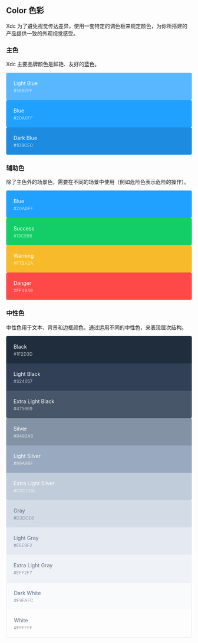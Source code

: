 <style>
  .demo-color-box {
    border-radius: 4px;
    padding: 20px;
    height: 74px;
    box-sizing: border-box;
    color: #fff;
    font-size: 14px;

    & .value {
      font-size: 12px;
      opacity: 0.69;
      line-height: 24px;
    }
  }
  .demo-color-box-group {
    .demo-color-box {
      border-radius: 0;
    }
    .demo-color-box:first-child {
      border-radius: 4px 4px 0 0;
    }
    .demo-color-box:last-child {
      border-radius: 0 0 4px 4px;
    }
  }
  .bg-blue-light {
    background-color: #58b7ff;
  }
  .bg-blue,
  .bg-info {
    background-color: #20a0ff;
  }
  .bg-blue-dark {
    background-color: #1d8ce0;
  }

  .bg-success {
    background-color: #13CE66;
  }
  .bg-warning {
    background-color: #f7ba2a;
  }
  .bg-danger {
    background-color: #ff4949;
  }

  .bg-black {
    background-color: #1f2d3d;
  }
  .bg-black-light {
    background-color: #324057;
  }
  .bg-black-lighter {
    background-color: #475669;
  }

  .bg-silver {
    background-color: #8492a6;
  }
  .bg-silver-light {
    background-color: #99a9bf;
  }
  .bg-silver-lighter {
    background-color: #c0ccda;
  }

  .bg-gray {
    background-color: #d3dce6;
  }
  .bg-gray-light {
    background-color: #e5e9f2;
  }
  .bg-gray-lighter {
    background-color: #eff2f7;
  }

  .bg-white-dark {
    background-color: #f9fafc;
  }

  .color-gray {
    color: #5e6d82;
  }
</style>

## Color 色彩

Xdc 为了避免视觉传达差异，使用一套特定的调色板来规定颜色，为你所搭建的产品提供一致的外观视觉感受。

### 主色

Xdc 主要品牌颜色是鲜艳、友好的蓝色。

<el-row :gutter="12">
  <el-col :span="8">
    <div class="demo-color-box bg-blue-light">Light Blue<div class="value">#58B7FF</div></div>
  </el-col>
  <el-col :span="8">
    <div class="demo-color-box bg-blue">Blue<div class="value">#20A0FF</div></div>
  </el-col>
  <el-col :span="8">
    <div class="demo-color-box bg-blue-dark">Dark Blue<div class="value">#1D8CE0</div></div>
  </el-col>
</el-row>

### 辅助色

除了主色外的场景色，需要在不同的场景中使用（例如危险色表示危险的操作）。

<el-row :gutter="12">
  <el-col :span="6">
    <div class="demo-color-box bg-info">Blue<div class="value">#20A0FF</div></div>
  </el-col>
  <el-col :span="6">
    <div class="demo-color-box bg-success">Success<div class="value">#13CE66</div></div>
  </el-col>
  <el-col :span="6">
    <div class="demo-color-box bg-warning">Warning<div class="value">#F7BA2A</div></div>
  </el-col>
  <el-col :span="6">
    <div class="demo-color-box bg-danger">Danger<div class="value">#FF4949</div></div>
  </el-col>
</el-row>

### 中性色

中性色用于文本、背景和边框颜色。通过运用不同的中性色，来表现层次结构。

<el-row :gutter="12">
  <el-col :span="6">
    <div class="demo-color-box-group">
      <div class="demo-color-box bg-black">Black<div class="value">#1F2D3D</div></div>
      <div class="demo-color-box bg-black-light">Light Black<div class="value">#324057</div></div>
      <div class="demo-color-box bg-black-lighter">Extra Light Black<div class="value">#475669</div></div>
    </div>
  </el-col>
  <el-col :span="6">
    <div class="demo-color-box-group">
      <div class="demo-color-box bg-silver">Silver<div class="value">#8492A6</div></div>
      <div class="demo-color-box bg-silver-light">Light Silver<div class="value">#99A9BF</div></div>
      <div class="demo-color-box bg-silver-lighter">Extra Light Silver<div class="value">#C0CCDA</div></div>
    </div>
  </el-col>
  <el-col :span="6">
    <div class="demo-color-box-group">
      <div class="demo-color-box color-gray bg-gray">Gray<div class="value">#D3DCE6</div></div>
      <div class="demo-color-box color-gray bg-gray-light">Light Gray<div class="value">#E5E9F2</div></div>
      <div class="demo-color-box color-gray bg-gray-lighter">Extra Light Gray<div class="value">#EFF2F7</div></div>
    </div>
  </el-col>
  <el-col :span="6">
    <div class="demo-color-box-group" style="border: 1px solid #e0e6ed;border-radius: 4px;">
      <div class="demo-color-box color-gray bg-white-dark">Dark White<div class="value">#F9FAFC</div></div>
      <div class="demo-color-box color-gray bg-white">White<div class="value">#FFFFFF</div></div>
    </div>
  </el-col>
</el-row>
